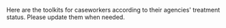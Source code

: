 Here are the toolkits for caseworkers according to their agencies' treatment status. Please update them when needed. 
